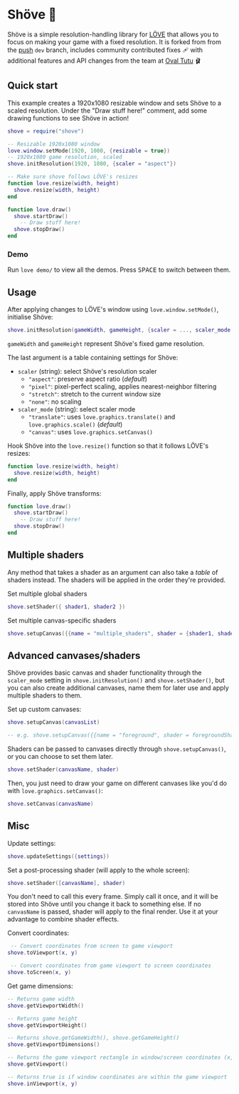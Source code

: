 # Shöve 📐
Shöve is a simple resolution-handling library for [LÖVE](https://love2d.org/) that allows you to focus on making your game with a fixed resolution.
It is forked from from the [push](https://github.com/Ulydev/push) `dev` branch, includes community contributed fixes 🩹 with additional features and API changes from the team at [Oval Tutu](https://oval-tutu.com) 🩰

## Quick start

This example creates a 1920x1080 resizable window and sets Shöve to a scaled resolution.
Under the "Draw stuff here!" comment, add some drawing functions to see Shöve in action!
```lua
shove = require("shove")

-- Resizable 1920x1080 window
love.window.setMode(1920, 1080, {resizable = true})
-- 1920x1080 game resolution, scaled
shove.initResolution(1920, 1080, {scaler = "aspect"})

-- Make sure shove follows LÖVE's resizes
function love.resize(width, height)
  shove.resize(width, height)
end

function love.draw()
  shove.startDraw()
    -- Draw stuff here!
  shove.stopDraw()
end
```

### Demo

Run `love demo/` to view all the demos.
Press <kbd>SPACE</kbd> to switch between them.

## Usage

After applying changes to LÖVE's window using `love.window.setMode()`, initialise Shöve:
```lua
shove.initResolution(gameWidth, gameHeight, {scaler = ..., scaler_mode = ...})
```
`gameWidth` and `gameHeight` represent Shöve's fixed game resolution.

The last argument is a table containing settings for Shöve:
* `scaler` (string): select Shöve's resolution scaler
  * `"aspect"`: preserve aspect ratio (*default*)
  * `"pixel"`: pixel-perfect scaling, applies nearest-neighbor filtering
  * `"stretch"`: stretch to the current window size
  * `"none"`: no scaling
* `scaler_mode` (string): select scaler mode
  * `"translate"`: uses `love.graphics.translate()` and `love.graphics.scale()` (*default*)
  * `"canvas"`: uses `love.graphics.setCanvas()`

Hook Shöve into the `love.resize()` function so that it follows LÖVE's resizes:
```lua
function love.resize(width, height)
  shove.resize(width, height)
end
```

Finally, apply Shöve transforms:
```lua
function love.draw()
  shove.startDraw()
    -- Draw stuff here!
  shove.stopDraw()
end
```

## Multiple shaders

Any method that takes a shader as an argument can also take a *table* of shaders instead.
The shaders will be applied in the order they're provided.

Set multiple global shaders
```lua
shove.setShader({ shader1, shader2 })
```

Set multiple canvas-specific shaders
```lua
shove.setupCanvas({{name = "multiple_shaders", shader = {shader1, shader2}}})
```

## Advanced canvases/shaders
Shöve provides basic canvas and shader functionality through the `scaler_mode` setting in `shove.initResolution()` and `shove.setShader()`, but you can also create additional canvases, name them for later use and apply multiple shaders to them.

Set up custom canvases:
```lua
shove.setupCanvas(canvasList)

-- e.g. shove.setupCanvas({{name = "foreground", shader = foregroundShader}, {name = "background"}})
```

Shaders can be passed to canvases directly through `shove.setupCanvas()`, or you can choose to set them later.
```lua
shove.setShader(canvasName, shader)
```

Then, you just need to draw your game on different canvases like you'd do with `love.graphics.setCanvas()`:
```lua
shove.setCanvas(canvasName)
```

## Misc
Update settings:
```lua
shove.updateSettings({settings})
```

Set a post-processing shader (will apply to the whole screen):
```lua
shove.setShader([canvasName], shader)
```
You don't need to call this every frame.
Simply call it once, and it will be stored into Shöve until you change it back to something else.
If no `canvasName` is passed, shader will apply to the final render.
Use it at your advantage to combine shader effects.

Convert coordinates:
```lua
 -- Convert coordinates from screen to game viewport
shove.toViewport(x, y)

 -- Convert coordinates from game viewport to screen coordinates
shove.toScreen(x, y)
```

Get game dimensions:
```lua
-- Returns game width
shove.getViewportWidth()

-- Returns game height
shove.getViewportHeight()

-- Returns shove.getGameWidth(), shove.getGameHeight()
shove.getViewportDimensions()

-- Returns the game viewport rectangle in window/screen coordinates (x, y, width, height)
shove.getViewport()

-- Returns true is if window coordinates are within the game viewport
shove.inViewport(x, y)
```
